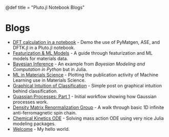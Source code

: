 @def title = "Pluto.jl Notebook Blogs"

# Blogs
* [DFT calculation in a notebook](assets/prerendered_notebooks/AtomicCalculationWorkflow.html) - Demo the use of PyMatgen, ASE, and DFTK.jl in a Pluto.jl notebook.
* [Featurization & ML Models](assets/prerendered_notebooks/RemakeBestPracticesPost.html) - A guide through featurization and ML models for materials data.
* [Bayesian Inference](assets/notebooks/BMCP_Ch2_1.html) - An example from *Bayesian Modeling and Computation in Python* but in Julia.
* [ML in Materials Science](assets/notebooks/ML_MatSci.html) - Plotting the publication activity of Machine Learning use in Materials Science.
* [Graphical Intuition of Classification](assets/notebooks/Classifier_GraphicalIntuition.html) - Simple post on graphical intuition behind classification. 
* [Guassian Processes: Part 1](assets/notebooks/gaussianprocess_part1.html) - Initial workflow showing how Gaussian processes work.
* [Density Matrix Renormalization Group](assets/notebooks/dmrg.html) - A walk through basic 1D infinite anti-ferromagnetic spin chain.
* [Chemical Kinetics ODE](assets/notebooks/chemkinetics_ode.html) - Solving mass action ODE using very nice Julia modeling packages.
* [Welcome](blogpages/welcome) - My hello world.